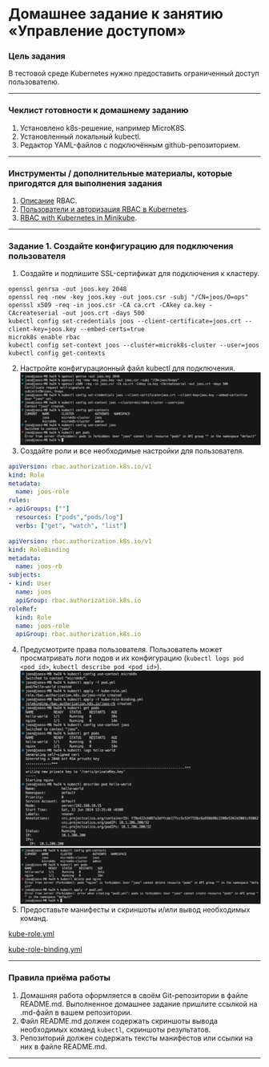 # Домашнее задание к занятию «Управление доступом»

### Цель задания

В тестовой среде Kubernetes нужно предоставить ограниченный доступ пользователю.

------

### Чеклист готовности к домашнему заданию

1. Установлено k8s-решение, например MicroK8S.
2. Установленный локальный kubectl.
3. Редактор YAML-файлов с подключённым github-репозиторием.

------

### Инструменты / дополнительные материалы, которые пригодятся для выполнения задания

1. [Описание](https://kubernetes.io/docs/reference/access-authn-authz/rbac/) RBAC.
2. [Пользователи и авторизация RBAC в Kubernetes](https://habr.com/ru/company/flant/blog/470503/).
3. [RBAC with Kubernetes in Minikube](https://medium.com/@HoussemDellai/rbac-with-kubernetes-in-minikube-4deed658ea7b).

------

### Задание 1. Создайте конфигурацию для подключения пользователя

1. Создайте и подпишите SSL-сертификат для подключения к кластеру.
```
openssl genrsa -out joos.key 2048
openssl req -new -key joos.key -out joos.csr -subj "/CN=joos/O=ops"
openssl x509 -req -in joos.csr -CA ca.crt -CAkey ca.key -CAcreateserial -out joos.crt -days 500
kubectl config set-credentials joos --client-certificate=joos.crt --client-key=joos.key --embed-certs=true
microk8s enable rbac
kubectl config set-context joos --cluster=microk8s-cluster --user=joos
kubectl config get-contexts
```
2. Настройте конфигурационный файл kubectl для подключения.
![1](https://github.com/joos-net/kuber-homeworks/blob/main/2.4/img/1.png)
3. Создайте роли и все необходимые настройки для пользователя.
```yml
apiVersion: rbac.authorization.k8s.io/v1
kind: Role
metadata:
  name: joos-role
rules:
- apiGroups: [""]
  resources: ["pods","pods/log"]
  verbs: ["get", "watch", "list"]
```
```yml
apiVersion: rbac.authorization.k8s.io/v1
kind: RoleBinding
metadata:
  name: joos-rb
subjects:
- kind: User
  name: joos
  apiGroup: rbac.authorization.k8s.io
roleRef:
  kind: Role
  name: joos-role
  apiGroup: rbac.authorization.k8s.io
```
4. Предусмотрите права пользователя. Пользователь может просматривать логи подов и их конфигурацию (`kubectl logs pod <pod_id>`, `kubectl describe pod <pod_id>`).
![2](https://github.com/joos-net/kuber-homeworks/blob/main/2.4/img/2.png)
![3](https://github.com/joos-net/kuber-homeworks/blob/main/2.4/img/3.png)
5. Предоставьте манифесты и скриншоты и/или вывод необходимых команд.

[kube-role.yml](https://github.com/joos-net/kuber-homeworks/blob/main/2.4/kube-role.yml)

[kube-role-binding.yml](https://github.com/joos-net/kuber-homeworks/blob/main/2.4/kube-role-binding.yml)

------

### Правила приёма работы

1. Домашняя работа оформляется в своём Git-репозитории в файле README.md. Выполненное домашнее задание пришлите ссылкой на .md-файл в вашем репозитории.
2. Файл README.md должен содержать скриншоты вывода необходимых команд `kubectl`, скриншоты результатов.
3. Репозиторий должен содержать тексты манифестов или ссылки на них в файле README.md.

------

